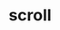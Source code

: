 ---
layout: smileys&emotion
title: scroll
emoji: scroll
permalink: 📜.html
image: assets/img/3moji/scroll.png
---